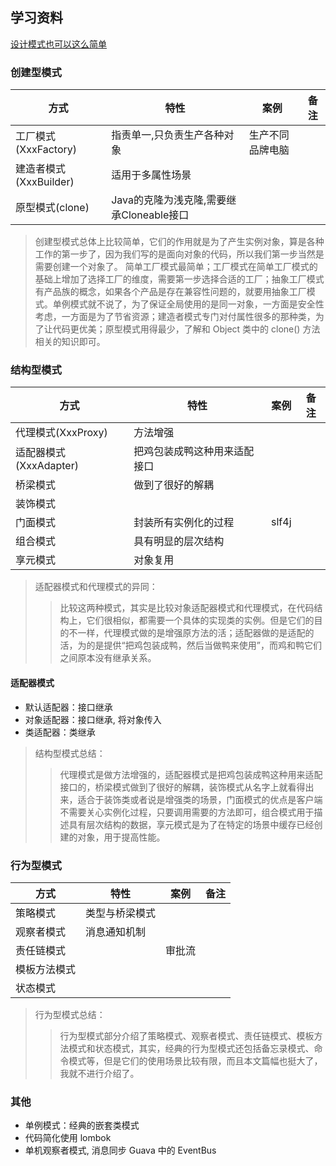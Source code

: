 
## 学习资料

[设计模式也可以这么简单](https://mp.weixin.qq.com/s/pjQ6xqDvHHlfANUW_o2dTQ)

### 创建型模式

| 方式 | 特性 | 案例 | 备注 |
| -- | -- | -- | -- |
| 工厂模式(XxxFactory) | 指责单一,只负责生产各种对象 | 生产不同品牌电脑 |
| 建造者模式(XxxBuilder) | 适用于多属性场景 |
| 原型模式(clone) | Java的克隆为浅克隆,需要继承Cloneable接口 |

> 创建型模式总体上比较简单，它们的作用就是为了产生实例对象，算是各种工作的第一步了，因为我们写的是面向对象的代码，所以我们第一步当然是需要创建一个对象了。
简单工厂模式最简单；工厂模式在简单工厂模式的基础上增加了选择工厂的维度，需要第一步选择合适的工厂；抽象工厂模式有产品族的概念，如果各个产品是存在兼容性问题的，就要用抽象工厂模式。单例模式就不说了，为了保证全局使用的是同一对象，一方面是安全性考虑，一方面是为了节省资源；建造者模式专门对付属性很多的那种类，为了让代码更优美；原型模式用得最少，了解和 Object 类中的 clone() 方法相关的知识即可。

### 结构型模式

| 方式 | 特性 | 案例 | 备注 |
| -- | -- | -- | -- |
| 代理模式(XxxProxy) | 方法增强 |
| 适配器模式(XxxAdapter) | 把鸡包装成鸭这种用来适配接口 |
| 桥梁模式 | 做到了很好的解耦 |
| 装饰模式 | 
| 门面模式 | 封装所有实例化的过程 | slf4j |
| 组合模式 | 具有明显的层次结构 |
| 享元模式 | 对象复用 |

> 适配器模式和代理模式的异同：
>> 比较这两种模式，其实是比较对象适配器模式和代理模式，在代码结构上，它们很相似，都需要一个具体的实现类的实例。但是它们的目的不一样，代理模式做的是增强原方法的活；适配器做的是适配的活，为的是提供“把鸡包装成鸭，然后当做鸭来使用”，而鸡和鸭它们之间原本没有继承关系。

#### 适配器模式

* 默认适配器：接口继承
* 对象适配器：接口继承, 将对象传入
* 类适配器：类继承

> 结构型模式总结：
>> 代理模式是做方法增强的，适配器模式是把鸡包装成鸭这种用来适配接口的，桥梁模式做到了很好的解耦，装饰模式从名字上就看得出来，适合于装饰类或者说是增强类的场景，门面模式的优点是客户端不需要关心实例化过程，只要调用需要的方法即可，组合模式用于描述具有层次结构的数据，享元模式是为了在特定的场景中缓存已经创建的对象，用于提高性能。

### 行为型模式

| 方式 | 特性 | 案例 | 备注 |
| -- | -- | -- | -- |
| 策略模式 | 类型与桥梁模式 |
| 观察者模式 | 消息通知机制 |
| 责任链模式 | | 审批流 |
| 模板方法模式 | 
| 状态模式 |

> 行为型模式总结：
>> 行为型模式部分介绍了策略模式、观察者模式、责任链模式、模板方法模式和状态模式，其实，经典的行为型模式还包括备忘录模式、命令模式等，但是它们的使用场景比较有限，而且本文篇幅也挺大了，我就不进行介绍了。

### 其他

* 单例模式：经典的嵌套类模式
* 代码简化使用 lombok
* 单机观察者模式, 消息同步 Guava 中的 EventBus